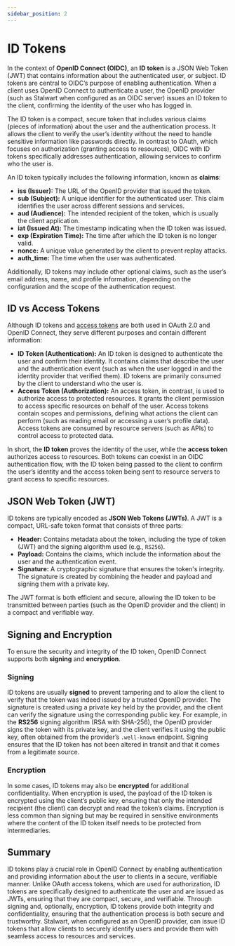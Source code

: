 ```yaml
---
sidebar_position: 2
---
```


# ID Tokens

In the context of **OpenID Connect (OIDC)**, an **ID token** is a JSON Web Token (JWT) that contains information about the authenticated user, or subject. ID tokens are central to OIDC’s purpose of enabling authentication. When a client uses OpenID Connect to authenticate a user, the OpenID provider (such as Stalwart when configured as an OIDC server) issues an ID token to the client, confirming the identity of the user who has logged in.

The ID token is a compact, secure token that includes various claims (pieces of information) about the user and the authentication process. It allows the client to verify the user’s identity without the need to handle sensitive information like passwords directly. In contrast to OAuth, which focuses on authorization (granting access to resources), OIDC with ID tokens specifically addresses authentication, allowing services to confirm who the user is.

An ID token typically includes the following information, known as **claims**:

- **iss (Issuer):** The URL of the OpenID provider that issued the token.
- **sub (Subject):** A unique identifier for the authenticated user. This claim identifies the user across different sessions and services.
- **aud (Audience):** The intended recipient of the token, which is usually the client application.
- **iat (Issued At):** The timestamp indicating when the ID token was issued.
- **exp (Expiration Time):** The time after which the ID token is no longer valid.
- **nonce:** A unique value generated by the client to prevent replay attacks.
- **auth_time:** The time when the user was authenticated.

Additionally, ID tokens may include other optional claims, such as the user’s email address, name, and profile information, depending on the configuration and the scope of the authentication request.

## ID vs Access Tokens

Although ID tokens and [access tokens](/docs/auth/oauth/tokens) are both used in OAuth 2.0 and OpenID Connect, they serve different purposes and contain different information:

- **ID Token (Authentication):** An ID token is designed to authenticate the user and confirm their identity. It contains claims that describe the user and the authentication event (such as when the user logged in and the identity provider that verified them). ID tokens are primarily consumed by the client to understand who the user is.
- **Access Token (Authorization):** An access token, in contrast, is used to authorize access to protected resources. It grants the client permission to access specific resources on behalf of the user. Access tokens contain scopes and permissions, defining what actions the client can perform (such as reading email or accessing a user’s profile data). Access tokens are consumed by resource servers (such as APIs) to control access to protected data.

In short, the **ID token** proves the identity of the user, while the **access token** authorizes access to resources. Both tokens can coexist in an OIDC authentication flow, with the ID token being passed to the client to confirm the user’s identity and the access token being sent to resource servers to grant access to specific resources.

## JSON Web Token (JWT)

ID tokens are typically encoded as **JSON Web Tokens (JWTs)**. A JWT is a compact, URL-safe token format that consists of three parts:

- **Header:** Contains metadata about the token, including the type of token (JWT) and the signing algorithm used (e.g., `RS256`).
- **Payload:** Contains the claims, which include the information about the user and the authentication event.
- **Signature:** A cryptographic signature that ensures the token's integrity. The signature is created by combining the header and payload and signing them with a private key.

The JWT format is both efficient and secure, allowing the ID token to be transmitted between parties (such as the OpenID provider and the client) in a compact and verifiable way.

## Signing and Encryption

To ensure the security and integrity of the ID token, OpenID Connect supports both **signing** and **encryption**.

### Signing

ID tokens are usually **signed** to prevent tampering and to allow the client to verify that the token was indeed issued by a trusted OpenID provider. The signature is created using a private key held by the provider, and the client can verify the signature using the corresponding public key. For example, in the **RS256** signing algorithm (RSA with SHA-256), the OpenID provider signs the token with its private key, and the client verifies it using the public key, often obtained from the provider’s `.well-known` endpoint. Signing ensures that the ID token has not been altered in transit and that it comes from a legitimate source.

### Encryption

In some cases, ID tokens may also be **encrypted** for additional confidentiality. When encryption is used, the payload of the ID token is encrypted using the client’s public key, ensuring that only the intended recipient (the client) can decrypt and read the token’s claims. Encryption is less common than signing but may be required in sensitive environments where the content of the ID token itself needs to be protected from intermediaries.

## Summary

ID tokens play a crucial role in OpenID Connect by enabling authentication and providing information about the user to clients in a secure, verifiable manner. Unlike OAuth access tokens, which are used for authorization, ID tokens are specifically designed to authenticate the user and are issued as JWTs, ensuring that they are compact, secure, and verifiable. Through signing and, optionally, encryption, ID tokens provide both integrity and confidentiality, ensuring that the authentication process is both secure and trustworthy. Stalwart, when configured as an OpenID provider, can issue ID tokens that allow clients to securely identify users and provide them with seamless access to resources and services.
